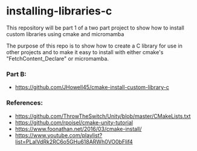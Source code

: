 # installing-libraries-c
This repository will be part 1 of a two part project to show how to install custom libraries using cmake and micromamba

The purpose of this repo is to show how to create a C library for use in other projects and to make it easy to install with either cmake's "FetchContent_Declare" or micromamba.

### Part B:
- https://github.com/JHowell45/cmake-install-custom-library-c

### References:
- https://github.com/ThrowTheSwitch/Unity/blob/master/CMakeLists.txt
- https://github.com/rpoisel/cmake-unity-tutorial
- https://www.foonathan.net/2016/03/cmake-install/
- https://www.youtube.com/playlist?list=PLalVdRk2RC6o5GHu618ARWh0VO0bFlif4